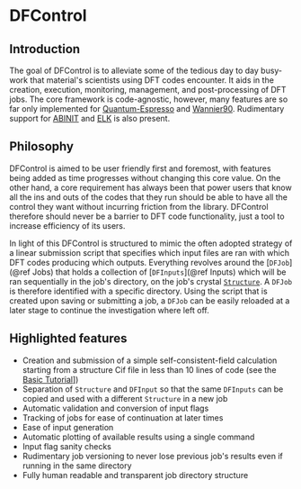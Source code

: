 # DFControl
## Introduction
The goal of DFControl is to alleviate some of the tedious day to day busy-work that material's scientists using DFT 
codes encounter. It aids in the creation, execution, monitoring, management, and post-processing of DFT jobs. 
The core framework is code-agnostic, however, many features are so far only implemented for [Quantum-Espresso](https://quantum-espresso.org) and [Wannier90](http://www.wannier.org/). Rudimentary support for [ABINIT](https://www.abinit.org) and [ELK](https://elk.sourceforge.io) is also present.

## Philosophy
DFControl is aimed to be user friendly first and foremost, with features being added as time progresses without changing this core value. On the other hand, a core requirement has always been that power users that know all the ins and outs of the codes that they run should be able to have all the control they want without incurring friction from the library.
DFControl therefore should never be a barrier to DFT code functionality, just a tool to increase efficiency of its users.

In light of this DFControl is structured to mimic the often adopted strategy of a linear submission script that specifies which input files 
are ran with which DFT codes producing which outputs. Everything revolves around the [`DFJob`](@ref Jobs) that holds a collection of [`DFInputs`](@ref Inputs) which will be ran sequentially in the job's directory, on the job's crystal [`Structure`](@ref). A `DFJob` is therefore identified with a specific directory.
Using the script that is created upon saving or submitting a job, a `DFJob` can be easily reloaded at a later stage to continue the investigation where left off.


## Highlighted features
- Creation and submission of a simple self-consistent-field calculation starting from a structure Cif file in less than 10 lines of code (see the [Basic Tutorial](@ref)])
- Separation of `Structure` and `DFInput` so that the same `DFInputs` can be copied and used with a different `Structure` in a new job 
- Automatic validation and conversion of input flags
- Tracking of jobs for ease of continuation at later times
- Ease of input generation
- Automatic plotting of available results using a single command
- Input flag sanity checks
- Rudimentary job versioning to never lose previous job's results even if running in the same directory
- Fully human readable and transparent job directory structure 
